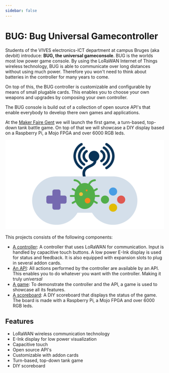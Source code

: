 ```yaml
---
sidebar: false
---
```


# BUG: Bug Universal Gamecontroller

Students of the VIVES electronics-ICT department at campus Bruges (aka devbit) introduce: **BUG, the universal gameconsole**. BUG is the worlds most low power game console. By using the LoRaWAN Internet of Things wireless technology, BUG is able to communicate over long distances without using much power. Therefore you won't need to think about batteries in the controller for many years to come.

On top of this, the BUG controller is customizable and configurable by means of small plugable cards. This enables you to choose your own weapons and upgrades by composing your own controller.

The BUG console is build out of a collection of open source API's that enable everybody to develop there own games and applications.

At the [Maker Faire Gent](https://www.makerfairegent.be/) we will launch the first game, a turn-based, top-down tank battle game. On top of that we will showcase a DIY display based on a Raspberry Pi, a Mojo FPGA and over 6000 RGB leds.

![Bug Logo](./img/bug-logo.png)

This projects consists of the following components:

* [A controller](./controller): A controller that uses LoRaWAN for communication. Input is handled by capacitive touch buttons. A low power E-Ink display is used for status and feedback. It is also equipped with expansion slots to plug in several addon cards.
* [An API](./api): All actions performed by the controller are available by an API. This enables you to do whatever you want with the controller. Making it truly *universal*
* [A game](./game): To demonstrate the controller and the API, a game is used to showcase all its features.
* [A scoreboard](./scoreboard): A DIY scoreboard that displays the status of the game. The board is made with a Raspberry Pi, a Mojo FPGA and over 6000 RGB leds.

## Features

* LoRaWAN wireless communication technology
* E-Ink display for low power visualization
* Capacitive touch
* Open source API's
* Customizable with addon cards
* Turn-based, top-down tank game
* DIY scoreboard
